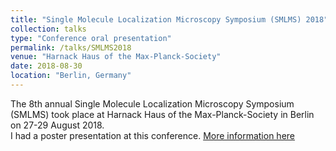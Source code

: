 ```yaml
---
title: "Single Molecule Localization Microscopy Symposium (SMLMS) 2018"
collection: talks
type: "Conference oral presentation"
permalink: /talks/SMLMS2018
venue: "Harnack Haus of the Max-Planck-Society"
date: 2018-08-30
location: "Berlin, Germany"
---
```


The 8th annual Single Molecule Localization Microscopy Symposium (SMLMS) took place at Harnack Haus of the Max-Planck-Society in Berlin on 27-29 August 2018.    
I had a poster presentation at this conference.
[More information here](https://2018.smlms.org/program/)
